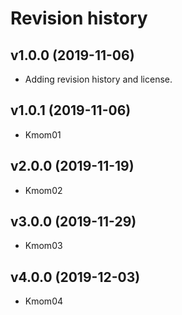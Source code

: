 Revision history
===================

v1.0.0 (2019-11-06)
--------------------
* Adding revision history and license.

v1.0.1 (2019-11-06)
---------------------
* Kmom01

v2.0.0 (2019-11-19)
---------------------
* Kmom02

v3.0.0 (2019-11-29)
---------------------
* Kmom03

v4.0.0 (2019-12-03)
---------------------
* Kmom04
